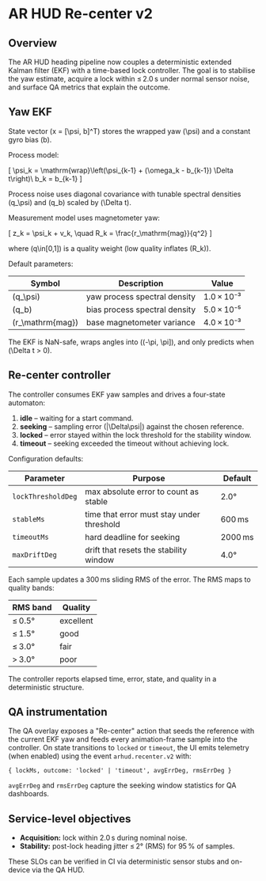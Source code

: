 # AR HUD Re-center v2

## Overview

The AR HUD heading pipeline now couples a deterministic extended Kalman filter (EKF) with a
time-based lock controller. The goal is to stabilise the yaw estimate, acquire a lock within
≤ 2.0 s under normal sensor noise, and surface QA metrics that explain the outcome.

## Yaw EKF

State vector \(x = [\psi, b]^T\) stores the wrapped yaw \(\psi\) and a constant gyro bias \(b\).

Process model:

\[
\psi_k = \mathrm{wrap}\left(\psi_{k-1} + (\omega_k - b_{k-1}) \Delta t\right)\\
b_k = b_{k-1}
\]

Process noise uses diagonal covariance with tunable spectral densities \(q_\psi\) and \(q_b\)
scaled by \(\Delta t\).

Measurement model uses magnetometer yaw:

\[
z_k = \psi_k + v_k, \quad R_k = \frac{r_\mathrm{mag}}{q^2}
\]

where \(q\in[0,1]\) is a quality weight (low quality inflates \(R_k\)).

Default parameters:

| Symbol | Description | Value |
| --- | --- | --- |
| \(q_\psi\) | yaw process spectral density | 1.0 × 10⁻³ |
| \(q_b\) | bias process spectral density | 5.0 × 10⁻⁵ |
| \(r_\mathrm{mag}\) | base magnetometer variance | 4.0 × 10⁻³ |

The EKF is NaN-safe, wraps angles into \((-\pi, \pi]\), and only predicts when \(\Delta t > 0\).

## Re-center controller

The controller consumes EKF yaw samples and drives a four-state automaton:

1. **idle** – waiting for a start command.
2. **seeking** – sampling error \(|\Delta\psi|\) against the chosen reference.
3. **locked** – error stayed within the lock threshold for the stability window.
4. **timeout** – seeking exceeded the timeout without achieving lock.

Configuration defaults:

| Parameter | Purpose | Default |
| --- | --- | --- |
| `lockThresholdDeg` | max absolute error to count as stable | 2.0° |
| `stableMs` | time that error must stay under threshold | 600 ms |
| `timeoutMs` | hard deadline for seeking | 2000 ms |
| `maxDriftDeg` | drift that resets the stability window | 4.0° |

Each sample updates a 300 ms sliding RMS of the error. The RMS maps to quality bands:

| RMS band | Quality |
| --- | --- |
| ≤ 0.5° | excellent |
| ≤ 1.5° | good |
| ≤ 3.0° | fair |
| > 3.0° | poor |

The controller reports elapsed time, error, state, and quality in a deterministic structure.

## QA instrumentation

The QA overlay exposes a "Re-center" action that seeds the reference with the current EKF yaw
and feeds every animation-frame sample into the controller. On state transitions to `locked` or
`timeout`, the UI emits telemetry (when enabled) using the event `arhud.recenter.v2` with:

```
{ lockMs, outcome: 'locked' | 'timeout', avgErrDeg, rmsErrDeg }
```

`avgErrDeg` and `rmsErrDeg` capture the seeking window statistics for QA dashboards.

## Service-level objectives

- **Acquisition:** lock within 2.0 s during nominal noise.
- **Stability:** post-lock heading jitter ≤ 2° (RMS) for 95 % of samples.

These SLOs can be verified in CI via deterministic sensor stubs and on-device via the QA HUD.
